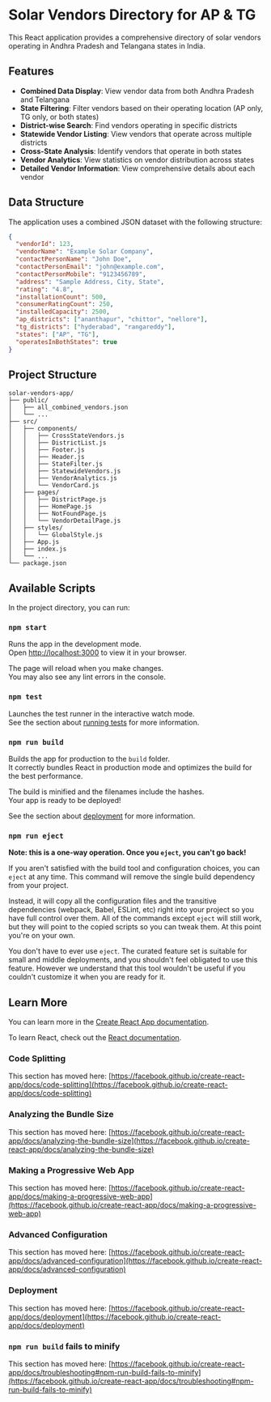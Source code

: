# Solar Vendors Directory for AP & TG

This React application provides a comprehensive directory of solar vendors operating in Andhra Pradesh and Telangana states in India.

## Features

- **Combined Data Display**: View vendor data from both Andhra Pradesh and Telangana
- **State Filtering**: Filter vendors based on their operating location (AP only, TG only, or both states)
- **District-wise Search**: Find vendors operating in specific districts
- **Statewide Vendor Listing**: View vendors that operate across multiple districts
- **Cross-State Analysis**: Identify vendors that operate in both states
- **Vendor Analytics**: View statistics on vendor distribution across states
- **Detailed Vendor Information**: View comprehensive details about each vendor

## Data Structure

The application uses a combined JSON dataset with the following structure:

```json
{
  "vendorId": 123,
  "vendorName": "Example Solar Company",
  "contactPersonName": "John Doe",
  "contactPersonEmail": "john@example.com",
  "contactPersonMobile": "9123456789",
  "address": "Sample Address, City, State",
  "rating": "4.8",
  "installationCount": 500,
  "consumerRatingCount": 250,
  "installedCapacity": 2500,
  "ap_districts": ["ananthapur", "chittor", "nellore"],
  "tg_districts": ["hyderabad", "rangareddy"],
  "states": ["AP", "TG"],
  "operatesInBothStates": true
}
```

## Project Structure

```
solar-vendors-app/
├── public/
│   ├── all_combined_vendors.json
│   └── ...
├── src/
│   ├── components/
│   │   ├── CrossStateVendors.js
│   │   ├── DistrictList.js
│   │   ├── Footer.js
│   │   ├── Header.js
│   │   ├── StateFilter.js
│   │   ├── StatewideVendors.js
│   │   ├── VendorAnalytics.js
│   │   └── VendorCard.js
│   ├── pages/
│   │   ├── DistrictPage.js
│   │   ├── HomePage.js
│   │   ├── NotFoundPage.js
│   │   └── VendorDetailPage.js
│   ├── styles/
│   │   └── GlobalStyle.js
│   ├── App.js
│   ├── index.js
│   └── ...
└── package.json
```

## Available Scripts

In the project directory, you can run:

### `npm start`

Runs the app in the development mode.\
Open [http://localhost:3000](http://localhost:3000) to view it in your browser.

The page will reload when you make changes.\
You may also see any lint errors in the console.

### `npm test`

Launches the test runner in the interactive watch mode.\
See the section about [running tests](https://facebook.github.io/create-react-app/docs/running-tests) for more information.

### `npm run build`

Builds the app for production to the `build` folder.\
It correctly bundles React in production mode and optimizes the build for the best performance.

The build is minified and the filenames include the hashes.\
Your app is ready to be deployed!

See the section about [deployment](https://facebook.github.io/create-react-app/docs/deployment) for more information.

### `npm run eject`

**Note: this is a one-way operation. Once you `eject`, you can't go back!**

If you aren't satisfied with the build tool and configuration choices, you can `eject` at any time. This command will remove the single build dependency from your project.

Instead, it will copy all the configuration files and the transitive dependencies (webpack, Babel, ESLint, etc) right into your project so you have full control over them. All of the commands except `eject` will still work, but they will point to the copied scripts so you can tweak them. At this point you're on your own.

You don't have to ever use `eject`. The curated feature set is suitable for small and middle deployments, and you shouldn't feel obligated to use this feature. However we understand that this tool wouldn't be useful if you couldn't customize it when you are ready for it.

## Learn More

You can learn more in the [Create React App documentation](https://facebook.github.io/create-react-app/docs/getting-started).

To learn React, check out the [React documentation](https://reactjs.org/).

### Code Splitting

This section has moved here: [https://facebook.github.io/create-react-app/docs/code-splitting](https://facebook.github.io/create-react-app/docs/code-splitting)

### Analyzing the Bundle Size

This section has moved here: [https://facebook.github.io/create-react-app/docs/analyzing-the-bundle-size](https://facebook.github.io/create-react-app/docs/analyzing-the-bundle-size)

### Making a Progressive Web App

This section has moved here: [https://facebook.github.io/create-react-app/docs/making-a-progressive-web-app](https://facebook.github.io/create-react-app/docs/making-a-progressive-web-app)

### Advanced Configuration

This section has moved here: [https://facebook.github.io/create-react-app/docs/advanced-configuration](https://facebook.github.io/create-react-app/docs/advanced-configuration)

### Deployment

This section has moved here: [https://facebook.github.io/create-react-app/docs/deployment](https://facebook.github.io/create-react-app/docs/deployment)

### `npm run build` fails to minify

This section has moved here: [https://facebook.github.io/create-react-app/docs/troubleshooting#npm-run-build-fails-to-minify](https://facebook.github.io/create-react-app/docs/troubleshooting#npm-run-build-fails-to-minify)
